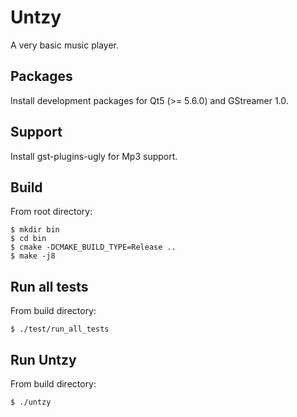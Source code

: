 # Untzy
A very basic music player.

## Packages
Install development packages for Qt5 (>= 5.6.0) and GStreamer 1.0.

## Support
Install gst-plugins-ugly for Mp3 support.

## Build
From root directory:

    $ mkdir bin
    $ cd bin
    $ cmake -DCMAKE_BUILD_TYPE=Release ..
    $ make -j8

## Run all tests
From build directory:

    $ ./test/run_all_tests

## Run Untzy
From build directory:

    $ ./untzy
